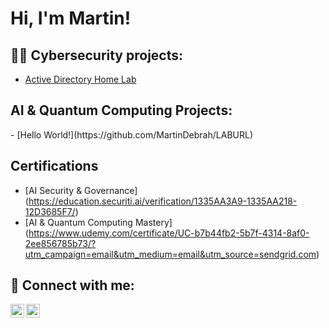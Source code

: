 <h1>Hi, I'm Martin! </h1>

<h2>👨‍💻 Cybersecurity projects:</h2>

  - [Active Directory Home Lab](https://github.com/MartinDebrah/LABURL)

<h2> AI & Quantum Computing Projects:</h2>
- [Hello World!](https://github.com/MartinDebrah/LABURL) 

<h2> Certifications</h2>

- [AI Security & Governance] (https://education.securiti.ai/verification/1335AA3A9-1335AA218-12D3685F7/)
- [AI & Quantum Computing Mastery] (https://www.udemy.com/certificate/UC-b7b44fb2-5b7f-4314-8af0-2ee856785b73/?utm_campaign=email&utm_medium=email&utm_source=sendgrid.com)



<h2> 🤳 Connect with me:</h2>

[<img align="left" alt="JoshMadakor | YouTube" width="22px" src="https://cdn.jsdelivr.net/npm/simple-icons@v3/icons/youtube.svg" />][youtube]
[<img align="left" alt="JoshMadakor | LinkedIn" width="22px" src="https://cdn.jsdelivr.net/npm/simple-icons@v3/icons/linkedin.svg" />][linkedin]

[LinkedIN]: linkedin.com/in/martin-antwi-debrah-3532a9171
[youtube]: https://www.youtube.com/channel/UC9xfZIotd_Pl4aE7qpGFfPg


<!--
**joshmadakor1/joshmadakor1** is a ✨ _special_ ✨ repository because its `README.md` (this file) appears on your GitHub profile.

Here are some ideas to get you started:

- 🔭 I’m currently working on ...
- 🌱 I’m currently learning ...
- 👯 I’m looking to collaborate on ...
- 🤔 I’m looking for help with ...
- 💬 Ask me about ...
- 📫 How to reach me: ...
- 😄 Pronouns: ...
- ⚡ Fun fact: ...
-->
